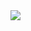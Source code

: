  <img src="![image](https://user-images.githubusercontent.com/69383115/211979231-40879188-8955-434a-a696-7214c6b3cb84.png)" /> 
